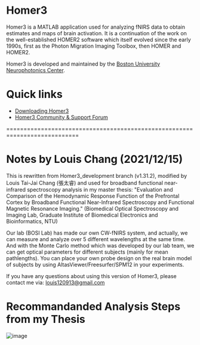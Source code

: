 # Homer3
Homer3 is a MATLAB application used for analyzing fNIRS data to obtain estimates and maps of brain activation. It is a continuation of the work on the well-established HOMER2 software which itself evolved since the early 1990s, first as the Photon Migration Imaging Toolbox, then HOMER and HOMER2.

Homer3 is developed and maintained by the [Boston University Neurophotonics Center](http://www.bu.edu/neurophotonics/).

# Quick links
* [Downloading Homer3](https://github.com/BUNPC/Homer3/wiki/Download-and-Installation)
* [Homer3 Community & Support Forum](https://openfnirs.org/community/homer3-forum/)

===========================================================================
# Notes by Louis Chang (2021/12/15)
This is rewritten from Homer3_development branch (v1.31.2), modified by Louis Tai-Jai Chang (張太睿) and used for broadband functional near-infrared spectroscopy analysis in my master thesis: "Evaluation and Comparison of the Hemodynamic Response Function of the Prefrontal Cortex by Broadband Functional Near-Infrared Spectroscopy and Functional Magnetic Resonance Imaging." (Biomedical Optical Spectroscopy and Imaging Lab, Graduate Institute of Biomedical Electronics and Bioinformatics, NTU)

Our lab (BOSI Lab) has made our own CW-fNIRS system, and actually, we can measure and analyze over 5 different wavelengths at the same time.
And with the Monte Carlo method which was developed by our lab team, we can get optical parameters for different subjects (mainly for mean pathlengths).
You can place your own probe design on the real brain model of subjects by using AltasViewer/Freesurfer/SPM12 in your experiments.

If you have any questions about using this version of Homer3, please contact me via: louis120913@gmail.com

# Recommandanded Analysis Steps from my Thesis

![image](https://user-images.githubusercontent.com/27907938/146167717-9ca5d535-87b0-4784-8356-7b3312c266bb.png)
